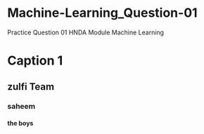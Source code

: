 # Machine-Learning_Question-01
Practice Question 01 HNDA  Module Machine Learning
# Caption 1

## zulfi Team

### saheem

#### the boys